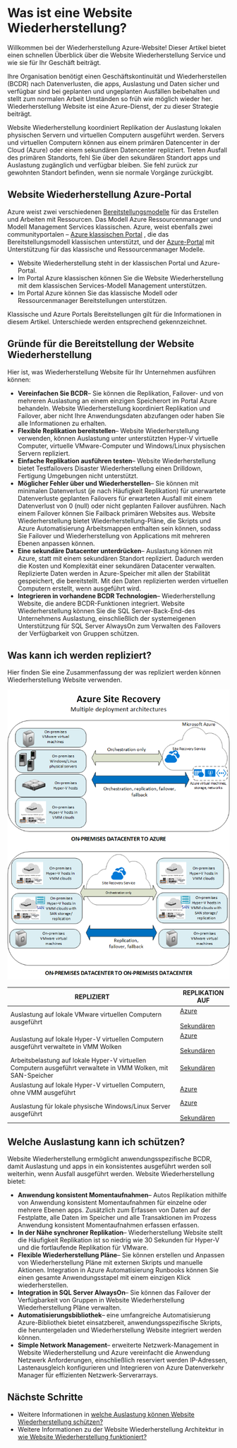 <properties
    pageTitle="Was ist eine Website Wiederherstellung? | Microsoft Azure"
    description="Bietet einen Überblick über den Dienst Azure Website Wiederherstellung und Bereitstellungsszenarien zusammenfasst."
    services="site-recovery"
    documentationCenter=""
    authors="rayne-wiselman"
    manager="cfreeman"
    editor=""/>

<tags
    ms.service="site-recovery"
    ms.devlang="na"
    ms.topic="get-started-article"
    ms.tgt_pltfrm="na"
    ms.workload="storage-backup-recovery"
    ms.date="10/13/2016"
    ms.author="raynew"/>

#  <a name="what-is-site-recovery"></a>Was ist eine Website Wiederherstellung?

Willkommen bei der Wiederherstellung Azure-Website! Dieser Artikel bietet einen schnellen Überblick über die Website Wiederherstellung Service und wie sie für Ihr Geschäft beiträgt.

Ihre Organisation benötigt einen Geschäftskontinuität und Wiederherstellen (BCDR) nach Datenverlusten, die apps, Auslastung und Daten sicher und verfügbar sind bei geplanten und ungeplanten Ausfällen beibehalten und stellt zum normalen Arbeit Umständen so früh wie möglich wieder her. Wiederherstellung Website ist eine Azure-Dienst, der zu dieser Strategie beiträgt.

Website Wiederherstellung koordiniert Replikation der Auslastung lokalen physischen Servern und virtuellen Computern ausgeführt werden. Servers und virtuellen Computern können aus einem primären Datencenter in der Cloud (Azure) oder einem sekundären Datencenter repliziert. Treten Ausfall des primären Standorts, fehl Sie über den sekundären Standort apps und Auslastung zugänglich und verfügbar bleiben. Sie fehl zurück zur gewohnten Standort befinden, wenn sie normale Vorgänge zurückgibt.

## <a name="site-recovery-in-the-azure-portal"></a>Website Wiederherstellung Azure-Portal

Azure weist zwei verschiedenen [Bereitstellungsmodelle](../resource-manager-deployment-model.md) für das Erstellen und Arbeiten mit Ressourcen. Das Modell Azure Ressourcenmanager und Modell Management Services klassischen. Azure, weist ebenfalls zwei communityportalen – [Azure klassischen Portal](https://manage.windowsazure.com/) , die das Bereitstellungsmodell klassischen unterstützt, und der [Azure-Portal](https://portal.azure.com) mit Unterstützung für das klassische und Ressourcenmanager Modelle.

- Website Wiederherstellung steht in der klassischen Portal und Azure-Portal.
- Im Portal Azure klassischen können Sie die Website Wiederherstellung mit dem klassischen Services-Modell Management unterstützen.
- Im Portal Azure können Sie das klassische Modell oder Ressourcenmanager Bereitstellungen unterstützen. 

Klassische und Azure Portals Bereitstellungen gilt für die Informationen in diesem Artikel. Unterschiede werden entsprechend gekennzeichnet.


## <a name="why-deploy-site-recovery"></a>Gründe für die Bereitstellung der Website Wiederherstellung

Hier ist, was Wiederherstellung Website für Ihr Unternehmen ausführen können:

- **Vereinfachen Sie BCDR**– Sie können die Replikation, Failover- und von mehreren Auslastung an einem einzigen Speicherort im Portal Azure behandeln. Website Wiederherstellung koordiniert Replikation und Failover, aber nicht Ihre Anwendungsdaten abzufangen oder haben Sie alle Informationen zu erhalten.
- **Flexible Replikation bereitstellen**– Website Wiederherstellung verwenden, können Auslastung unter unterstützten Hyper-V virtuelle Computer, virtuelle VMware-Computer und Windows/Linux physischen Servern repliziert.
- **Einfache Replikation ausführen testen**– Website Wiederherstellung bietet Testfailovers Disaster Wiederherstellung einen Drilldown, Fertigung Umgebungen nicht unterstützt.
- **Möglicher Fehler über und Wiederherstellen**– Sie können mit minimalen Datenverlust (je nach Häufigkeit Replikation) für unerwartete Datenverluste geplanten Failovers für erwarteten Ausfall mit einem Datenverlust von 0 (null) oder nicht geplanten Failover ausführen. Nach einem Failover können Sie Failback primären Websites aus. Website Wiederherstellung bietet Wiederherstellung-Pläne, die Skripts und Azure Automatisierung Arbeitsmappen enthalten sein können, sodass Sie Failover und Wiederherstellung von Applications mit mehreren Ebenen anpassen können.
- **Eine sekundäre Datacenter unterdrücken**– Auslastung können mit Azure, statt mit einem sekundären Standort repliziert. Dadurch werden die Kosten und Komplexität einer sekundären Datacenter verwalten. Replizierte Daten werden in Azure-Speicher mit allen der Stabilität gespeichert, die bereitstellt. Mit den Daten replizierten werden virtuellen Computern erstellt, wenn ausgeführt wird.
- **Integrieren in vorhandene BCDR Technologien**– Wiederherstellung Website, die andere BCDR-Funktionen integriert. Website Wiederherstellung können Sie die SQL Server-Back-End-des Unternehmens Auslastung, einschließlich der systemeigenen Unterstützung für SQL Server AlwaysOn zum Verwalten des Failovers der Verfügbarkeit von Gruppen schützen.

## <a name="what-can-i-replicate"></a>Was kann ich werden repliziert?

Hier finden Sie eine Zusammenfassung der was repliziert werden können Wiederherstellung Website verwenden.

![Lokal zu (lokal)](./media/site-recovery-overview/asr-overview-graphic.png)

**REPLIZIERT** | **REPLIKATION AUF** 
---|---
Auslastung auf lokale VMware virtuellen Computern ausgeführt | [Azure](site-recovery-vmware-to-azure-classic.md)<br/><br/> [Sekundären](site-recovery-vmware-to-vmware.md)
Auslastung auf lokale Hyper-V virtuellen Computern ausgeführt verwaltete in VMM Wolken  | [Azure](site-recovery-vmm-to-azure.md)<br/><br/> [Sekundären](site-recovery-vmm-to-vmm.md) 
Arbeitsbelastung auf lokale Hyper-V virtuellen Computern ausgeführt verwaltete in VMM Wolken, mit SAN-Speicher|  [Sekundären](site-recovery-vmm-san.md)
Auslastung auf lokale Hyper-V virtuellen Computern, ohne VMM ausgeführt | [Azure](site-recovery-hyper-v-site-to-azure.md)
Auslastung für lokale physische Windows/Linux Server ausgeführt | [Azure](site-recovery-vmware-to-azure-classic.md)<br/><br/> [Sekundären](site-recovery-vmware-to-vmware.md)


## <a name="what-workloads-can-i-protect"></a>Welche Auslastung kann ich schützen?

Website Wiederherstellung ermöglicht anwendungsspezifische BCDR, damit Auslastung und apps in ein konsistentes ausgeführt werden soll weiterhin, wenn Ausfall ausgeführt werden. Website Wiederherstellung bietet:

- **Anwendung konsistent Momentaufnahmen**– Autos Replikation mithilfe von Anwendung konsistent Momentaufnahmen für einzelne oder mehrere Ebenen apps. Zusätzlich zum Erfassen von Daten auf der Festplatte, alle Daten im Speicher und alle Transaktionen im Prozess Anwendung konsistent Momentaufnahmen erfassen erfassen.
- **In der Nähe synchroner Replikation**– Wiederherstellung Website stellt die Häufigkeit Replikation ist so niedrig wie 30 Sekunden für Hyper-V und die fortlaufende Replikation für VMware.
- **Flexible Wiederherstellung Pläne**– Sie können erstellen und Anpassen von Wiederherstellung Pläne mit externen Skripts und manuelle Aktionen. Integration in Azure Automatisierung Runbooks können Sie einen gesamte Anwendungsstapel mit einem einzigen Klick wiederherstellen.
- **Integration in SQL Server AlwaysOn**– Sie können das Failover der Verfügbarkeit von Gruppen in Website Wiederherstellung Wiederherstellung Pläne verwalten.
- **Automatisierungsbibliothek**– eine umfangreiche Automatisierung Azure-Bibliothek bietet einsatzbereit, anwendungsspezifische Skripts, die heruntergeladen und Wiederherstellung Website integriert werden können.
- **Simple Network Management**– erweiterte Netzwerk-Management in Website Wiederherstellung und Azure vereinfacht die Anwendung Netzwerk Anforderungen, einschließlich reserviert werden IP-Adressen, Lastenausgleich konfigurieren und Integrieren von Azure Datenverkehr Manager für effizienten Netzwerk-Serverarrays.


## <a name="next-steps"></a>Nächste Schritte

- Weitere Informationen in [welche Auslastung können Website Wiederherstellung schützen?](site-recovery-workload.md)
- Weitere Informationen zu der Website Wiederherstellung Architektur in [wie Website Wiederherstellung funktioniert?](site-recovery-components.md)
 
